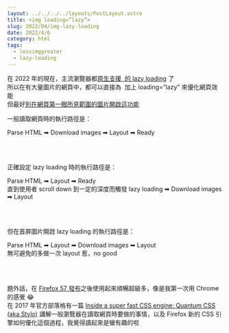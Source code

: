 ```yaml
---
layout: ../../../../layouts/PostLayout.astro
title: <img loading=”lazy”>
slug: 2022/04/img-lazy-loading
date: 2022/4/6
category: html
tags: 
  - lessimggreater
  - lazy-loading
---
```


  
在 2022 年的現在，主流瀏覽器都[原生支援 <img> 的 lazy loading](https://caniuse.com/loading-lazy-attr) 了<br>
所以在有大量圖片的網頁中，都可以直接為 <img> 加上 loading=”lazy” 來優化網頁效能<br>
但最好[別在網頁第一眼所見範圍的圖片開啟這功能](https://web.dev/browser-level-image-lazy-loading/#avoid-lazy-loading-images-that-are-in-the-first-visible-viewport)







  
一般讀取網頁時的執行路徑是：



  
Parse HTML ➡ Download images ➡ Layout ➡ Ready



<br><br>



  
正確設定 lazy loading 時的執行路徑是：



  
Parse HTML ➡ Layout ➡ Ready<br>
直到使用者 scroll down 到一定的深度而觸發 lazy loading ➡ Download images ➡ Layout



<br><br>



  
但在首屏圖片開啟 lazy loading 的執行路徑是：



  
Parse HTML ➡ Layout ➡ Download images ➡ Layout<br>
無可避免的多做一次 layout 惹，no good



<br><br>



  




  
題外話，在 [Firefox 57 發布](https://www.ithome.com.tw/news/118260)之後使用起來順暢超級多，像是我第一次用 Chrome 的感覺 😂<br>
在 2017 年官方部落格有一篇 [Inside a super fast CSS engine: Quantum CSS (aka Stylo)](https://hacks.mozilla.org/2017/08/inside-a-super-fast-css-engine-quantum-css-aka-stylo/) 講解一般瀏覽器在讀取網頁時要做的事情，以及 Firefox 新的 CSS 引擎如何優化這個過程，我覺得讀起來是蠻有趣的啦
